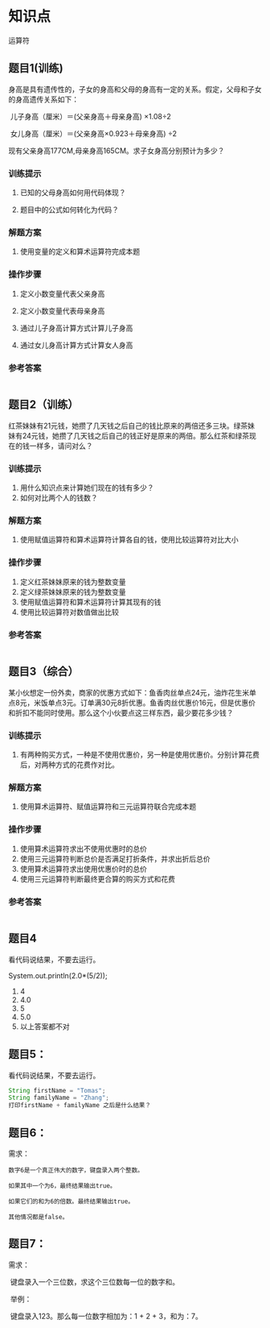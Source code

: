 # 知识点

运算符

## 题目1(训练)

身高是具有遗传性的，子女的身高和父母的身高有一定的关系。假定，父母和子女的身高遗传关系如下：

​	儿子身高（厘米）＝(父亲身高＋母亲身高) ×1.08÷2

​	女儿身高（厘米）＝(父亲身高×0.923＋母亲身高) ÷2

现有父亲身高177CM,母亲身高165CM。求子女身高分别预计为多少？

### 训练提示

1. 已知的父母身高如何用代码体现？

2. 题目中的公式如何转化为代码？

### 解题方案

1. 使用变量的定义和算术运算符完成本题

### 操作步骤

1. 定义小数变量代表父亲身高

2. 定义小数变量代表母亲身高

3. 通过儿子身高计算方式计算儿子身高

4. 通过女儿身高计算方式计算女人身高

### 参考答案

```java

```

## 题目2（训练）

红茶妹妹有21元钱，她攒了几天钱之后自己的钱比原来的两倍还多三块。绿茶妹妹有24元钱，她攒了几天钱之后自己的钱正好是原来的两倍。那么红茶和绿茶现在的钱一样多，请问对么？

### 训练提示

1. 用什么知识点来计算她们现在的钱有多少？
2. 如何对比两个人的钱数？

### 解题方案

1. 使用赋值运算符和算术运算符计算各自的钱，使用比较运算符对比大小

### 操作步骤

1. 定义红茶妹妹原来的钱为整数变量
2. 定义绿茶妹妹原来的钱为整数变量
3. 使用赋值运算符和算术运算符计算其现有的钱
4. 使用比较运算符对数值做出比较

### 参考答案

```java

```

## 题目3（综合）

某小伙想定一份外卖，商家的优惠方式如下：鱼香肉丝单点24元，油炸花生米单点8元，米饭单点3元。订单满30元8折优惠。鱼香肉丝优惠价16元，但是优惠价和折扣不能同时使用。那么这个小伙要点这三样东西，最少要花多少钱？

### 训练提示

1. 有两种购买方式，一种是不使用优惠价，另一种是使用优惠价。分别计算花费后，对两种方式的花费作对比。

### 解题方案

1. 使用算术运算符、赋值运算符和三元运算符联合完成本题

### 操作步骤

1. 使用算术运算符求出不使用优惠时的总价
2. 使用三元运算符判断总价是否满足打折条件，并求出折后总价
3. 使用算术运算符求出使用优惠价时的总价
4. 使用三元运算符判断最终更合算的购买方式和花费

### 参考答案

```java

```
## 题目4

看代码说结果，不要去运行。

System.out.println(2.0*(5/2));

1. 4
2. 4.0
3. 5
4. 5.0
5. 以上答案都不对



## 题目5：

看代码说结果，不要去运行。

```java
String firstName = "Tomas";
String familyName = "Zhang";
打印firstName + familyName 之后是什么结果？
```

## 题目6：

需求：

  	数字6是一个真正伟大的数字，键盘录入两个整数。

 	如果其中一个为6，最终结果输出true。

  	如果它们的和为6的倍数。最终结果输出true。

  	其他情况都是false。

## 题目7：

需求：

​	键盘录入一个三位数，求这个三位数每一位的数字和。

​	举例：

​		键盘录入123。那么每一位数字相加为：1 + 2 + 3，和为：7。











